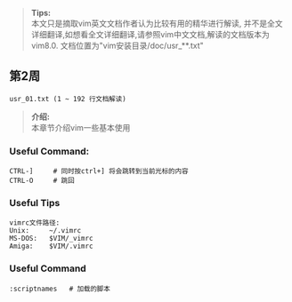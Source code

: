 ><b>Tips:</b><br>
    本文只是摘取vim英文文档作者认为比较有用的精华进行解读, 并不是全文详细翻译,如想看全文详细翻译,请参照vim中文文档,解读的文档版本为vim8.0. 文档位置为"vim安装目录/doc/usr_**.txt"

## 第2周   
    usr_01.txt (1 ~ 192 行文档解读)

><b>介绍:</b><br>
    本章节介绍vim一些基本使用

### Useful Command: 
    CTRL-]     # 同时按ctrl+] 将会跳转到当前光标的内容
    CTRL-O     # 跳回 
    
### Useful Tips 
    vimrc文件路径:
    Unix:     ~/.vimrc
    MS-DOS:   $VIM/_vimrc
    Amiga:    $VIM/.vimrc

### Useful Command
    :scriptnames   # 加载的脚本


    

    
    
